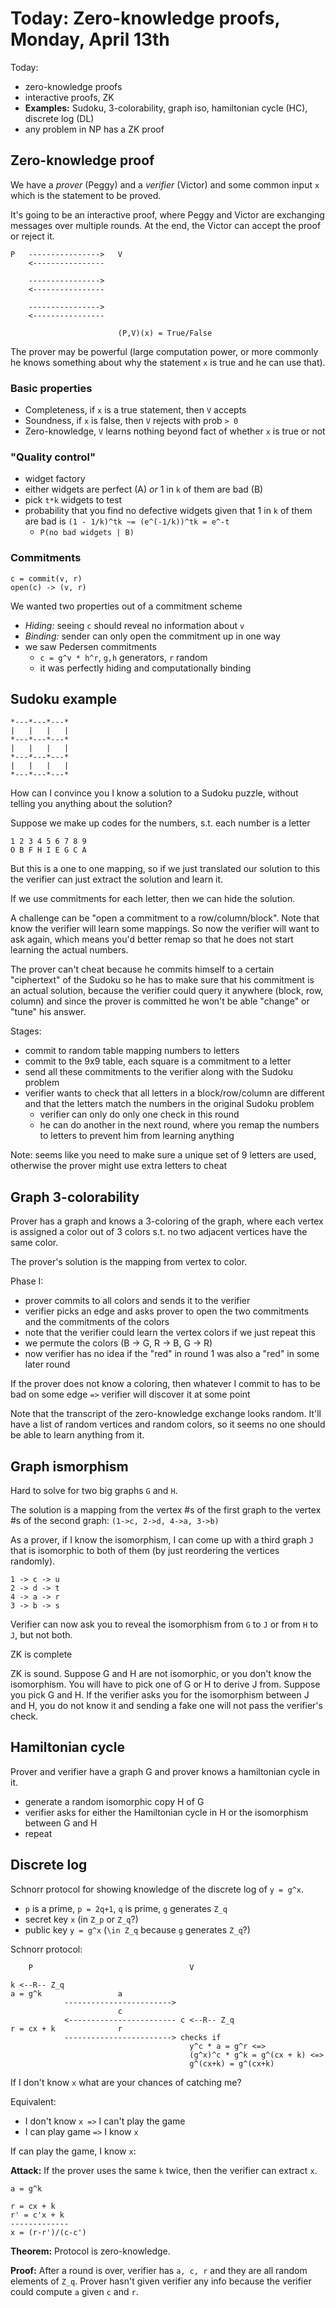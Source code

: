 Today: Zero-knowledge proofs, Monday, April 13th 
================================================

Today:

 - zero-knowledge proofs
 - interactive proofs, ZK
 - **Examples:** Sudoku, 3-colorability, graph iso, hamiltonian cycle (HC), 
   discrete log (DL)
 - any problem in NP has a ZK proof

Zero-knowledge proof
--------------------

We have a _prover_ (Peggy) and a _verifier_ (Victor) and some common input 
`x` which is the statement to be proved.

It's going to be an interactive proof, where Peggy and Victor are exchanging
messages over multiple rounds. At the end, the Victor can accept the proof
or reject it.

    P   ---------------->   V
        <----------------
         
        ----------------> 
        <----------------
         
        ----------------> 
        <----------------
                        
                            (P,V)(x) = True/False

The prover may be powerful (large computation power, or more commonly he knows
something about why the statement `x` is true and he can use that).

### Basic properties

 - Completeness, if `x` is a true statement, then `V` accepts
 - Soundness, if `x` is false, then `V` rejects with prob `> 0`
 - Zero-knowledge, `V` learns nothing beyond fact of whether `x` is true or not 

### "Quality control"

 - widget factory
 - either widgets are perfect (A) _or_ 1 in `k` of them are bad (B)
 - pick `t*k` widgets to test
 - probability that you find no defective widgets given that 1 in `k` of them are
   bad is `(1 - 1/k)^tk ~= (e^(-1/k))^tk = e^-t`
   + `P(no bad widgets | B)`

### Commitments

    c = commit(v, r)
    open(c) -> (v, r)

We wanted two properties out of a commitment scheme

 - _Hiding:_ seeing `c` should reveal no information about `v`
 - _Binding:_ sender can only open the commitment up in one way
 - we saw Pedersen commitments
   + `c = g^v * h^r`, `g,h` generators, `r` random 
   + it was perfectly hiding and computationally binding

Sudoku example
--------------
    
    *---*---*---*
    |   |   |   |
    *---*---*---*
    |   |   |   |
    *---*---*---*
    |   |   |   |
    *---*---*---*

How can I convince you I know a solution to a Sudoku puzzle, without telling you
anything about the solution?

Suppose we make up codes for the numbers, s.t. each number is a letter

    1 2 3 4 5 6 7 8 9 
    O B F H I E G C A

But this is a one to one mapping, so if we just translated our solution to this
the verifier can just extract the solution and learn it.

If we use commitments for each letter, then we can hide the solution.

A challenge can be "open a commitment to a row/column/block". Note that know 
the verifier will learn some mappings. So now the verifier will want to ask again,
which means you'd better remap so that he does not start learning the actual
numbers.

The prover can't cheat because he commits himself to a certain "ciphertext" of
the Sudoku so he has to make sure that his commitment is an actual solution, because
the verifier could query it anywhere (block, row, column) and since the prover
is committed he won't be able "change" or "tune" his answer.

Stages:

 - commit to random table mapping numbers to letters
 - commit to the 9x9 table, each square is a commitment to a letter
 - send all these commitments to the verifier along with the Sudoku problem
 - verifier wants to check that all letters in a block/row/column
   are different and that the letters match the numbers in the original
   Sudoku problem
   + verifier can only do only one check in this round
   + he can do another in the next round, where you remap the numbers to letters
     to prevent him from learning anything

Note: seems like you need to make sure a unique set of 9 letters are used, otherwise
the prover might use extra letters to cheat

Graph 3-colorability
--------------------

Prover has a graph and knows a 3-coloring of the graph, where each vertex is
assigned a color out of 3 colors s.t. no two adjacent vertices have the same color.

The prover's solution is the mapping from vertex to color.

Phase I:

 - prover commits to all colors and sends it to the verifier
 - verifier picks an edge and asks prover to open the two commitments
   and the commitments of the colors
 - note that the verifier could learn the vertex colors if we just repeat this
 - we permute the colors (B -> G, R -> B, G -> R)
 - now verifier has no idea if the "red" in round 1 was also a "red" in some
   later round

If the prover does not know a coloring, then whatever I commit to has to be 
bad on some edge `=>` verifier will discover it at some point

Note that the transcript of the zero-knowledge exchange looks random. It'll have a 
list of random vertices and random colors, so it seems no one should be able to
learn anything from it.

Graph ismorphism
----------------

Hard to solve for two big graphs `G` and `H`.

The solution is a mapping from the vertex #s of the first graph to the vertex #s 
of the second graph: `(1->c, 2->d, 4->a, 3->b)`

As a prover, if I know the isomorphism, I can come up with a third graph `J` that is
isomorphic to both of them (by just reordering the vertices randomly).

    1 -> c -> u
    2 -> d -> t
    4 -> a -> r
    3 -> b -> s

Verifier can now ask you to reveal the isomorphism from `G` to `J` or from
`H` to `J`, but not both.

ZK is complete 

ZK is sound. Suppose G and H are not isomorphic, or you don't know the isomorphism.
You will have to pick one of G or H to derive J from. Suppose you pick G and H. 
If the verifier asks you for the isomorphism between J and H, you do not know
it and sending a fake one will not pass the verifier's check.

Hamiltonian cycle
-----------------

Prover and verifier have a graph G and prover knows a hamiltonian cycle in it.

 - generate a random isomorphic copy H of G
 - verifier asks for either the Hamiltonian cycle in H or the isomorphism between
   G and H
 - repeat

Discrete log
------------

Schnorr protocol for showing knowledge of the discrete log of `y = g^x`.

 - `p` is a prime, `p = 2q+1`, `q` is prime, `g` generates `Z_q`
 - secret key `x` (in `Z_p` or `Z_q`?)
 - public key `y = g^x` (`\in Z_q` because `g` generates `Z_q`?)

Schnorr protocol:

        P                                   V

    k <--R-- Z_q
    a = g^k                 a
                ------------------------>
                            c
                <------------------------ c <--R-- Z_q
    r = cx + k              r
                ------------------------> checks if
                                            y^c * a = g^r <=>
                                            (g^x)^c * g^k = g^(cx + k) <=>
                                            g^(cx+k) = g^(cx+k)

If I don't know `x` what are your chances of catching me? 

Equivalent:

 - I don't know `x =>` I can't play the game
 - I can play game `=>` I know `x`

If can play the game, I know `x`:

**Attack:** If the prover uses the same `k` twice, then the verifier can extract `x`.

    a = g^k

    r = cx + k
    r' = c'x + k
    -------------
    x = (r-r')/(c-c')

**Theorem:** Protocol is zero-knowledge.

**Proof:** After a round is over, verifier has `a, c, r` and they are all
random elements of `Z_q`. Prover hasn't given verifier any info because
the verifier could compute `a` given `c` and `r`.
